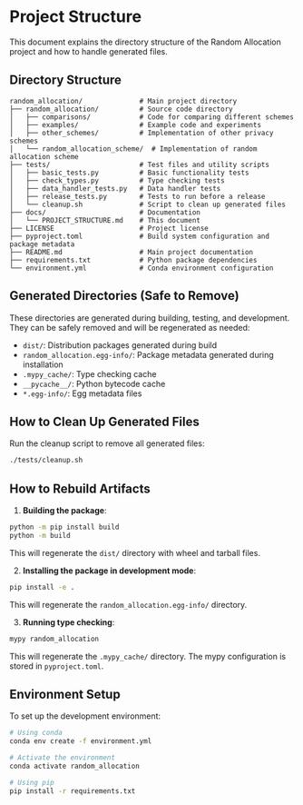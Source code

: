 # Project Structure

This document explains the directory structure of the Random Allocation project and how to handle generated files.

## Directory Structure

```
random_allocation/              # Main project directory
├── random_allocation/          # Source code directory
│   ├── comparisons/            # Code for comparing different schemes
│   ├── examples/               # Example code and experiments
│   ├── other_schemes/          # Implementation of other privacy schemes
│   └── random_allocation_scheme/  # Implementation of random allocation scheme
├── tests/                      # Test files and utility scripts
│   ├── basic_tests.py          # Basic functionality tests
│   ├── check_types.py          # Type checking tests
│   ├── data_handler_tests.py   # Data handler tests
│   ├── release_tests.py        # Tests to run before a release
│   └── cleanup.sh              # Script to clean up generated files
├── docs/                       # Documentation
│   └── PROJECT_STRUCTURE.md    # This document
├── LICENSE                     # Project license
├── pyproject.toml              # Build system configuration and package metadata
├── README.md                   # Main project documentation
├── requirements.txt            # Python package dependencies
└── environment.yml             # Conda environment configuration
```

## Generated Directories (Safe to Remove)

These directories are generated during building, testing, and development. They can be safely removed and will be regenerated as needed:

- `dist/`: Distribution packages generated during build
- `random_allocation.egg-info/`: Package metadata generated during installation
- `.mypy_cache/`: Type checking cache
- `__pycache__/`: Python bytecode cache
- `*.egg-info/`: Egg metadata files

## How to Clean Up Generated Files

Run the cleanup script to remove all generated files:

```bash
./tests/cleanup.sh
```

## How to Rebuild Artifacts

1. **Building the package**:

```bash
python -m pip install build
python -m build
```

This will regenerate the `dist/` directory with wheel and tarball files.

2. **Installing the package in development mode**:

```bash
pip install -e .
```

This will regenerate the `random_allocation.egg-info/` directory.

3. **Running type checking**:

```bash
mypy random_allocation
```

This will regenerate the `.mypy_cache/` directory. The mypy configuration is stored in `pyproject.toml`.

## Environment Setup

To set up the development environment:

```bash
# Using conda
conda env create -f environment.yml

# Activate the environment
conda activate random_allocation

# Using pip
pip install -r requirements.txt
``` 